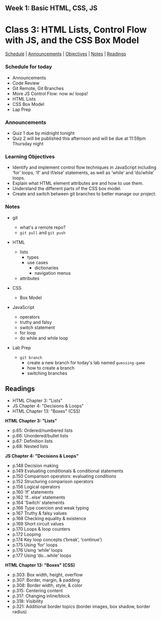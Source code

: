 ## **Week 1: Basic HTML, CSS, JS**
# Class 3: HTML Lists, Control Flow with JS, and the CSS Box Model

[Schedule](#schedule) | [Announcements](#announcements) | [Objectives](#learning-objectives) | [Notes](#notes) | [Readings](#readings)

### Schedule for today
- Announcements
- Code Review
- Git Remote, Git Branches
- More JS Control Flow: now w/ loops!
- HTML Lists
- CSS Box Model
- Lap Prep

### Announcements
- Quiz 1 due by midnight tonight
- Quiz 2 will be published this afternoon and will be due at 11:59pm Thursday night

### Learning Objectives
- Identify and implement control flow techniques in JavaScript including ‘for’ loops, ‘if’ and if/else’ statements, as well as  ‘while’ and ‘do/while’ loops.
- Explain what HTML element attributes are and how to use them.
- Understand the different parts of the CSS box model.
- Create and switch between git branches to better manage our project.

### Notes

- git
    - what's a remote repo?
    - `git pull` and `git push`

- HTML
    - lists
        - types
        - use cases
            - dictionaries
            - navigation menus
    - attributes

- CSS
    - Box Model

- JavaScript
    - operators
    - truthy and falsy
    - switch statement
    - for loop
    - do while and while loop

- Lab Prep
    - `git branch`
        - create a new branch for today's lab named `guessing-game`
        - how to create a branch
        - switching branches

## Readings

- HTML Chapter 3: "Lists"
- JS Chapter 4: "Decisions & Loops"
- HTML Chapter 13: "Boxes" (CSS)

**HTML Chapter 3: "Lists"**

- p.65: Ordered/numbered lists
- p.66: Unordered/bullet lists
- p.67: Definition lists
- p.68: Nested lists

**JS Chapter 4: "Decisions & Loops"**

- p.148 	Decision making
- p.149 	Evaluating conditionals & conditional statements
- p.150 	Comparison operators: evaluating conditions
- p.152 	Structuring comparison operators
- p.156 	Logical operators
- p.160 	‘If’ statements
- p.162 	‘If...else’ statements
- p.164 	‘Switch’ statements
- p.166 	Type coercion and weak typing
- p.167 	Truthy & falsy values
- p.168 	Checking equality & existence
- p.169 	Short circuit values
- p.170 	Loops & loop counters
- p.172 	Looping
- p.174 	Key loop concepts (‘break’, ‘continue’)
- p.175 	Using ‘for’ loops
- p.176 	Using ‘while’ loops
- p.177 	Using ‘do...while’ loops

**HTML Chapter 13: "Boxes" (CSS)**

- p.303: Box width, height, overflow
- p.307: Border, margin, & padding
- p.308: Border width, style, & color
- p.315: Centering content
- p.317: Changing inline/block
- p.318: Visibility
- p.321: Additional border topics (border images, box shadow, border radius)